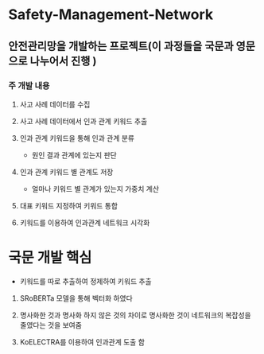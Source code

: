 # Safety-Management-Network
## 안전관리망을 개발하는 프로젝트(이 과정들을 국문과 영문으로 나누어서 진행 )

### 주 개발 내용

1. 사고 사례 데이터를 수집

2. 사고 사례 데이터에서 인과 관계 키워드 추출

3. 인과 관계 키워드을 통해 인과 관계 분류
   - 원인 결과 관계에 있는지 판단

4. 인과 관계 키워드 별 관계도 저장
   - 얼마나 키워드 별 관계가 있는지 가중치 계산

5. 대표 키워드 지정하여 키워드 통합

6. 키워드를 이용하여 인과관계 네트워크 시각화

# 국문 개발 핵심

- 키워드를 따로 추출하여 정제하여 키워드 추출

1. SRoBERTa 모델을 통해 벡터화 하였다

2. 명사화한 것과 명사화 하지 않은 것의 차이로 명사화한 것이 네트워크의 복잡성을 줄였다는 것을 보여줌

3. KoELECTRA를 이용하여 인과관계 도출 함
